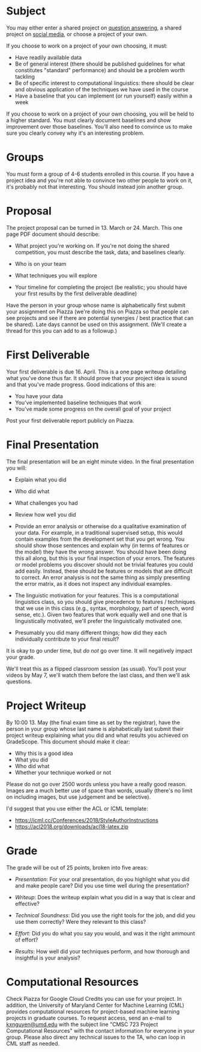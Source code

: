 Subject
==================

You may either enter a shared project on 
[question answering](qa.md), a shared project on [social media](https://github.com/Pinafore/cl1-hw/blob/master/project/sw_project.pdf), or
choose a project of your own.

If you choose to work on a project of your own choosing, it must:
* Have readily available data
* Be of general interest (there should be published guidelines for what constitutes "standard" performance) and should be a problem worth tackling
* Be of specific interest to computational linguistics: there should be clear and obvious application of the techniques we have used in the course
* Have a baseline that you can implement (or run yourself) easily within a week

If you choose to work on a project of your own choosing, you will be
held to a higher standard.  You must clearly document baselines and
show improvement over those baselines.  You'll also need to convince
us to make sure you clearly convey why it's an interesting problem.

Groups
==================

You must form a group of 4-6 students enrolled in this course.  If you have a project idea and you're not able to convince two other people to work on it, it's probably not that interesting.  You should instead join another group.  

Proposal
==================

The project proposal can be turned in 13. March or 24. March.  This one page PDF document
should describe:

* What project you're working on.  If you're not doing the shared competition, you must describe the task, data, and baselines clearly.

* Who is on your team

* What techniques you will explore 

* Your timeline for completing the project (be realistic; you should
  have your first results by the first deliverable deadline)

Have the person in your group whose name is alphabetically first
submit your assignment on Piazza (we're doing this on Piazza so that people can see projects and see if there are potential synergies / best practice that can be shared).  Late days cannot be used on this
assignment.  (We'll create a thread for this you can add to as a followup.)

First Deliverable
======================

Your first deliverable is due 16. April.  This is a one page writeup detailing what you've done thus far.  It should prove that your project idea is sound and that you've made progress.  Good indications of this are:
* You have your data
* You've implemented baseline techniques that work
* You've made some progress on the overall goal of your project

Post your first deliverable report publicly on Piazza.

Final Presentation
======================

The final presentation will be an eight minute video.  In the final presentation you will:

* Explain what you did

* Who did what

* What challenges you had

* Review how well you did 

* Provide an error analysis or otherwise do a qualitative examination of your data.  For example, in a traditional supervised setup, this would contain examples from the
  development set that you get wrong.  You should show those sentences
  and explain why (in terms of features or the model) they have the
  wrong answer.  You should have been doing this all along, but this is your final inspection of
  your errors. The features or model problems you discover should not
  be trivial features you could add easily.  Instead, these should be
  features or models that are difficult to correct.  An error analysis
  is not the same thing as simply presenting the error matrix, as it
  does not inspect any individual examples.

* The linguistic motivation for your features.  This is a
  computational linguistics class, so you should give precedence to
  features / techniques that we use in this class (e.g., syntax,
  morphology, part of speech, word sense, etc.).  Given two features
  that work equally well and one that is linguistically motivated,
  we'll prefer the linguistically motivated one.

* Presumably you did many different things; how did they each
  individually contribute to your final result?

It is okay to go under time, but
_do not_ go over time.  It will negatively impact your grade. 

We'll treat this as a flipped classroom session (as usual).  You'll post your videos by May 7, we'll watch them before the last class, and then we'll ask questions.

Project Writeup
======================

By 10:00 13. May (the final exam time as set by the registrar), have the person in your group whose last name
is alphabetically last submit their project writeup explaining what
you did and what results you achieved on GradeScope.  This document should
make it clear:

* Why this is a good idea
* What you did
* Who did what
* Whether your technique worked or not

Please do not go over 2500 words unless you have a really good reason.
Images are a much better use of space than words, usually (there's no
limit on including images, but use judgement and be selective).

I'd suggest that you use either the ACL or ICML template:
* https://icml.cc/Conferences/2018/StyleAuthorInstructions
* https://acl2018.org/downloads/acl18-latex.zip


Grade
======================

The grade will be out of 25 points, broken into five areas:

* _Presentation_: For your oral presentation, do you highlight what
  you did and make people care?  Did you use time well during the
  presentation?

* _Writeup_: Does the writeup explain what you did in a way that is
  clear and effective?

* _Technical Soundness_: Did you use the right tools for the job, and
  did you use them correctly?  Were they relevant to this class?

* _Effort_: Did you do what you say you would, and was it the right
  ammount of effort?

* _Results_:  How well did your techniques perform, and how thorough and insightful is your analysis?

Computational Resources
=============================
Check Piazza for Google Cloud Credits you can use for your project.  In addition, the University of Maryland Center for Machine Learning (CML) provides
computational resources for project-based machine learning projects in
graduate courses.  To request access, send an e-mail to
 kxnguyen@umd.edu with the subject line "CMSC 723 Project
Computational Resources" with the contact information for everyone in
your group.  Please also direct any technical issues to the TA, who
can loop in CML staff as needed.
